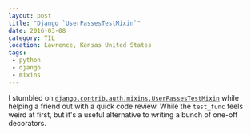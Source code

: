 ```yaml
---
layout: post
title: "Django `UserPassesTestMixin`"
date: 2016-03-08
category: TIL
location: Lawrence, Kansas United States
tags:
 - python
 - django
 - mixins
---
```


I stumbled on [`django.contrib.auth.mixins.UserPassesTestMixin`](https://docs.djangoproject.com/en/1.9/topics/auth/default/#django.contrib.auth.mixins.UserPassesTestMixin) while helping a friend out with a quick code review. While the `test_func` feels weird at first, but it's a useful alternative to writing a bunch of one-off decorators.
